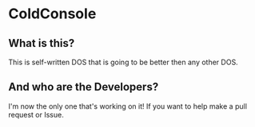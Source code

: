 # ColdConsole

## What is this?
This is self-written DOS that is going to be better then any other DOS.

## And who are the Developers?
I'm now the only one that's working on it! If you want to help make a pull request or Issue.
